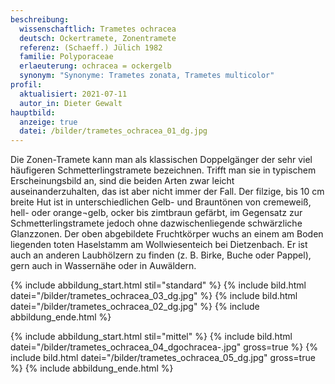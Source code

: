```yaml
---
beschreibung:
  wissenschaftlich: Trametes ochracea
  deutsch: Ockertramete, Zonentramete
  referenz: (Schaeff.) Jülich 1982
  familie: Polyporaceae
  erlaeuterung: ochracea = ockergelb
  synonym: "Synonyme: Trametes zonata, Trametes multicolor"
profil:
  aktualisiert: 2021-07-11
  autor_in: Dieter Gewalt
hauptbild:
  anzeige: true
  datei: /bilder/trametes_ochracea_01_dg.jpg
---
```

Die Zonen-Tramete kann man als klassischen Doppelgänger der sehr viel häufigeren Schmetterlingstramete bezeichnen. Trifft man sie in typischem Erscheinungsbild an, sind die beiden Arten zwar leicht auseinanderzuhalten, das ist aber nicht immer der Fall. Der filzige, bis 10 cm breite Hut ist in unterschiedlichen Gelb- und Brauntönen von cremeweiß, hell- oder orange¬gelb, ocker bis zimtbraun gefärbt, im Gegensatz zur Schmetterlingstramete jedoch ohne dazwischenliegende schwärzliche Glanzzonen. Der oben abgebildete Fruchtkörper wuchs an einem am Boden liegenden toten Haselstamm am Wollwiesenteich bei Dietzenbach. Er ist auch an anderen Laubhölzern zu finden (z. B. Birke, Buche oder Pappel), gern auch in Wassernähe oder in Auwäldern.

{% include abbildung_start.html stil="standard" %}
{% include bild.html datei="/bilder/trametes_ochracea_03_dg.jpg" %}
{% include bild.html datei="/bilder/trametes_ochracea_02_dg.jpg" %}
{% include abbildung_ende.html %}

{% include abbildung_start.html stil="mittel" %}
{% include bild.html datei="/bilder/trametes_ochracea_04_dgochracea-.jpg" gross=true %}
{% include bild.html datei="/bilder/trametes_ochracea_05_dg.jpg" gross=true %}
{% include abbildung_ende.html %}